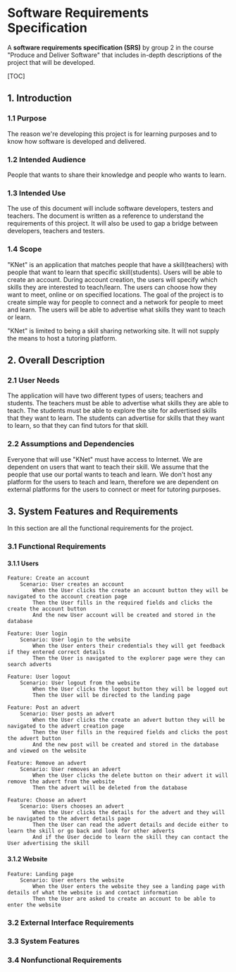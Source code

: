 # Software Requirements Specification

A **software requirements specification (SRS)** by group 2 in the course "Produce and Deliver Software" that includes in-depth descriptions of the project that will be developed.

[TOC]

## 1. Introduction

### 1.1 Purpose

The reason we're developing this project is for learning purposes and to know how software is developed and delivered. 

### 1.2 Intended Audience

People that wants to share their knowledge and people who wants to learn.

### 1.3 Intended Use

The use of this document will include software developers, testers and teachers. The document is written as a reference to understand the requirements of this project. It will also be used to gap a bridge between developers, teachers and testers. 

### 1.4 Scope

"KNet" is an application that matches people that have a skill(teachers) with people that want to learn that specific skill(students). Users will be able to create an account. During account creation, the users will specify which skills they are interested to teach/learn. The users can choose how they want to meet, online or on specified locations. The goal of the project is to create simple way for people to connect and a network for people to meet and learn. The users will be able to advertise what skills they want to teach or learn.

"KNet" is limited to being a skill sharing networking site. It will not supply the means to host a tutoring platform.

## 2. Overall Description

### 2.1 User Needs

The application will have two different types of users; teachers and students. The teachers must be able to advertise what skills they are able to teach. The students must be able to explore the site for advertised skills that they want to learn. The students can advertise for skills that they want to learn, so that they can find tutors for that skill. 

### 2.2 Assumptions and Dependencies

Everyone that will use "KNet" must have access to Internet. We are dependent on users that want to teach their skill. We assume that the people that use our portal wants to teach and learn. We don't host any platform for the users to teach and learn, therefore we are dependent on external platforms for the users to connect or meet for tutoring purposes. 

## 3. System Features and Requirements

In this section are all the functional requirements for the project.

###       3.1 Functional Requirements

#### 3.1.1 Users

```gherkin
Feature: Create an account
	Scenario: User creates an account
		When the User clicks the create an account button they will be navigated to the account creation page
		Then the User fills in the required fields and clicks the create the account button
		And the new User account will be created and stored in the database
```

```gherkin
Feature: User login
	Scenario: User login to the website
		When the User enters their credentials they will get feedback if they entered correct details
		Then the User is navigated to the explorer page were they can search adverts
```

```gherkin
Feature: User logout
	Scenario: User logout from the website
		When the User clicks the logout button they will be logged out
		Then the User will be directed to the landing page
```

```gherkin
Feature: Post an advert
	Scenario: User posts an advert
		When the User clicks the create an advert button they will be navigated to the advert creation page
		Then the User fills in the required fields and clicks the post the advert button
		And the new post will be created and stored in the database and viewed on the website
```

```gherkin
Feature: Remove an advert
	Scenario: User removes an advert
		When the User clicks the delete button on their advert it will remove the advert from the website
		Then the advert will be deleted from the database
```

```gherkin
Feature: Choose an advert
	Scenario: Users chooses an advert
		When the User clicks the details for the advert and they will be navigated to the advert details page
		Then the User can read the advert details and decide either to learn the skill or go back and look for other adverts
		And if the User decide to learn the skill they can contact the User advertising the skill
```

####  3.1.2 Website

```gherkin
Feature: Landing page
	Scenario: User enters the website
		When the User enters the website they see a landing page with details of what the website is and contact information
		Then the User are asked to create an account to be able to enter the website
```

###       3.2 External Interface Requirements

###       3.3 System Features

###       3.4 Nonfunctional Requirements
